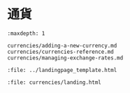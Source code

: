 # 通貨

```{toctree}
:maxdepth: 1

currencies/adding-a-new-currency.md
currencies/currencies-reference.md
currencies/managing-exchange-rates.md
```

```{raw} html
:file: ../landingpage_template.html
```

```{raw} html
:file: currencies/landing.html
```
